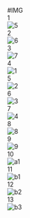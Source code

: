 #IMG  
1  
![5](https://user-images.githubusercontent.com/112248245/187024962-43cd20ee-e329-456e-92b4-410b742c7291.jpeg)  
2  
![6](https://user-images.githubusercontent.com/112248245/187024964-91f17434-8d5e-41f7-842b-cb287ab8631f.jpeg)  
3  
![7](https://user-images.githubusercontent.com/112248245/187024966-ef46f67b-e788-490c-82e2-3cb6ded41e18.jpeg)  
4  
![1](https://user-images.githubusercontent.com/112248245/187024967-e44983a0-8339-4153-bb17-03a39e9a7caa.jpeg)  
5  
![2](https://user-images.githubusercontent.com/112248245/187024968-766f0267-d9a2-4a93-83fb-a6c7b8d259c3.jpeg)  
6  
![3](https://user-images.githubusercontent.com/112248245/187024969-73646ffa-43e3-4808-99d3-72e55c75b7b4.jpeg)  
7  
![4](https://user-images.githubusercontent.com/112248245/187024971-1b9b2711-4cb1-46cb-be03-2d8eecd6500b.jpeg)  
8  
![8](https://user-images.githubusercontent.com/112248245/187024984-1ccf59d5-7cf7-496c-8dd7-f9cccd6f454a.jpeg)  
9  
![9](https://user-images.githubusercontent.com/112248245/187024987-fa3f325a-18e8-451e-b2cd-5f24cbf26c22.jpeg)  
10  
![a1](https://user-images.githubusercontent.com/112248245/187024972-5229eb86-5874-494a-8673-c85c93268c39.jpeg)  
11  
![b1](https://user-images.githubusercontent.com/112248245/187025028-d525c3a5-cf66-4531-9405-52d2555aaf56.jpeg)  
12  
![b2](https://user-images.githubusercontent.com/112248245/187025030-6d828102-01e9-4cb9-9a40-d16f8aaebb1d.jpeg)  
13  
![b3](https://user-images.githubusercontent.com/112248245/187025031-82177d6f-3769-4502-a3c5-28dd7448d911.jpeg)  

